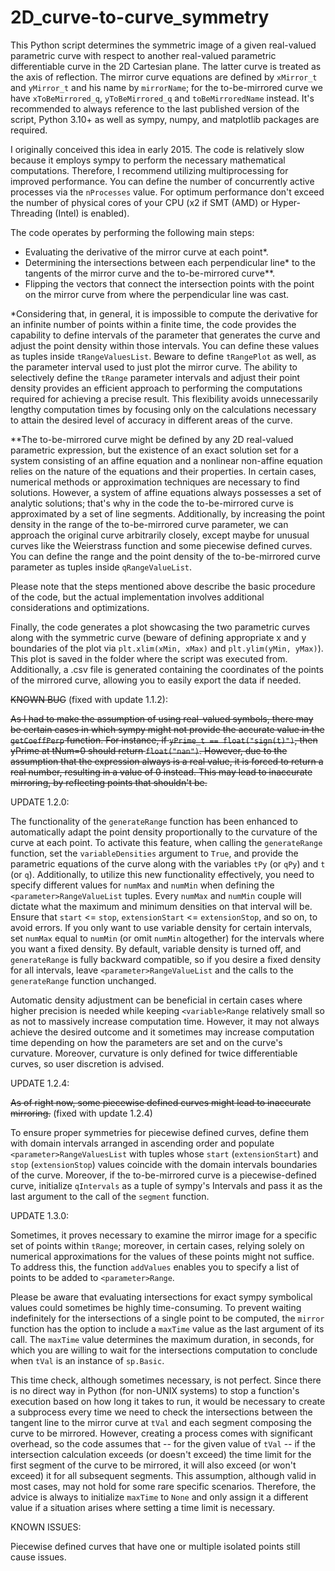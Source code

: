 # 2D_curve-to-curve_symmetry
This Python script determines the symmetric image of a given real-valued parametric curve with respect to another real-valued parametric differentiable curve in the 2D Cartesian plane. The latter curve is treated as the axis of reflection. The mirror curve equations are defined by ```xMirror_t``` and ```yMirror_t``` and his name by ```mirrorName```; for the to-be-mirrored curve we have ```xToBeMirrored_q```, ```yToBeMirrored_q``` and ```toBeMirroredName``` instead. It's recommended to always reference to the last published version of the script, Python 3.10+ as well as sympy, numpy, and matplotlib packages are required.

I originally conceived this idea in early 2015. The code is relatively slow because it employs sympy to perform the necessary mathematical computations. Therefore, I recommend utilizing multiprocessing for improved performance. You can define the number of concurrently active processes via the ```nProcesses``` value. For optimum performance don't exceed the number of physical cores of your CPU (x2 if SMT (AMD) or Hyper-Threading (Intel) is enabled).

The code operates by performing the following main steps:

 - Evaluating the derivative of the mirror curve at each point*.
 - Determining the intersections between each perpendicular line* to the tangents of the mirror curve and the to-be-mirrored curve**.
 - Flipping the vectors that connect the intersection points with the point on the mirror curve from where the perpendicular line was cast.

*Considering that, in general, it is impossible to compute the derivative for an infinite number of points within a finite time, the code provides the capability to define intervals of the parameter that generates the curve and adjust the point density within those intervals. You can define these values as tuples inside ```tRangeValuesList```. Beware to define ```tRangePlot``` as well, as the parameter interval used to just plot the mirror curve. The ability to selectively define the ```tRange``` parameter intervals and adjust their point density provides an efficient approach to performing the computations required for achieving a precise result. This flexibility avoids unnecessarily lengthy computation times by focusing only on the calculations necessary to attain the desired level of accuracy in different areas of the curve.

**The to-be-mirrored curve might be defined by any 2D real-valued parametric expression, but the existence of an exact solution set for a system consisting of an affine equation and a nonlinear non-affine equation relies on the nature of the equations and their properties. In certain cases, numerical methods or approximation techniques are necessary to find solutions. However, a system of affine equations always possesses a set of analytic solutions; that's why in the code the to-be-mirrored curve is approximated by a set of line segments. Additionally, by increasing the point density in the range of the to-be-mirrored curve parameter, we can approach the original curve arbitrarily closely, except maybe for unusual curves like the Weierstrass function and some piecewise defined curves. You can define the range and the point density of the to-be-mirrored curve parameter as tuples inside ```qRangeValueList```.

Please note that the steps mentioned above describe the basic procedure of the code, but the actual implementation involves additional considerations and optimizations.

Finally, the code generates a plot showcasing the two parametric curves along with the symmetric curve (beware of defining appropriate x and y boundaries of the plot via ```plt.xlim(xMin, xMax)``` and ```plt.ylim(yMin, yMax)```). This plot is saved in the folder where the script was executed from. Additionally, a .csv file is generated containing the coordinates of the points of the mirrored curve, allowing you to easily export the data if needed.


~~KNOWN BUG~~ (fixed with update 1.1.2):

~~As I had to make the assumption of using real-valued symbols, there may be certain cases in which sympy might not provide the accurate value in the ```getCoeffPerp``` function. For instance, if ```yPrime_t == float("sign(t)")```, then yPrime at tNum=0 should return ```float("nan")```. However, due to the assumption that the expression always is a real value, it is forced to return a real number, resulting in a value of 0 instead. This may lead to inaccurate mirroring, by reflecting points that shouldn't be.~~

UPDATE 1.2.0:

The functionality of the ```generateRange``` function has been enhanced to automatically adapt the point density proportionally to the curvature of the curve at each point. To activate this feature, when calling the ```generateRange``` function, set the ```variableDensities``` argument to ```True```, and provide the parametric equations of the curve along with the variables ```tPy``` (or ```qPy```) and ```t``` (or ```q```). Additionally, to utilize this new functionality effectively, you need to specify different values for ```numMax``` and ```numMin``` when defining the ```<parameter>RangeValueList``` tuples. Every ```numMax``` and ```numMin``` couple will dictate what the maximum and minimum densities on that interval will be. Ensure that ```start``` <= ```stop```, ```extensionStart``` <= ```extensionStop```, and so on, to avoid errors. If you only want to use variable density for certain intervals, set ```numMax``` equal to ```numMin``` (or omit ```numMin``` altogether) for the intervals where you want a fixed density. By default, variable density is turned off, and ```generateRange``` is fully backward compatible, so if you desire a fixed density for all intervals, leave ```<parameter>RangeValueList``` and the calls to the ```generateRange``` function unchanged.

Automatic density adjustment can be beneficial in certain cases where higher precision is needed while keeping ```<variable>Range``` relatively small so as not to massively increase computation time. However, it may not always achieve the desired outcome and it sometimes may increase computation time depending on how the parameters are set and on the curve's curvature. Moreover, curvature is only defined for twice differentiable curves, so user discretion is advised.


UPDATE 1.2.4:

~~As of right now, some piecewise defined curves might lead to inaccurate mirroring.~~ (fixed with update 1.2.4)

To ensure proper symmetries for piecewise defined curves, define them with domain intervals arranged in ascending order and populate ```<parameter>RangeValuesList``` with tuples whose ```start``` (```extensionStart```) and ```stop``` (```extensionStop```) values coincide with the domain intervals boundaries of the curve. Moreover, if the to-be-mirrored curve is a piecewise-defined curve, initialize ```qIntervals``` as a tuple of sympy's Intervals and pass it as the last argument to the call of the ```segment``` function.

UPDATE 1.3.0:

Sometimes, it proves necessary to examine the mirror image for a specific set of points within ```tRange```; moreover, in certain cases, relying solely on numerical approximations for the values of these points might not suffice. To address this, the function ```addValues``` enables you to specify a list of points to be added to ```<parameter>Range```.

Please be aware that evaluating intersections for exact sympy symbolical values could sometimes be highly time-consuming. To prevent waiting indefinitely for the intersections of a single point to be computed, the ```mirror``` function has the option to include a ```maxTime``` value as the last argument of its call. The ```maxTime``` value determines the maximum duration, in seconds, for which you are willing to wait for the intersections computation to conclude when ```tVal``` is an instance of ```sp.Basic```.

This time check, although sometimes necessary, is not perfect. Since there is no direct way in Python (for non-UNIX systems) to stop a function's execution based on how long it takes to run, it would be necessary to create a subprocess every time we need to check the intersections between the tangent line to the mirror curve at ```tVal``` and each segment composing the curve to be mirrored. However, creating a process comes with significant overhead, so the code assumes that -- for the given value of ```tVal``` -- if the intersection calculation exceeds (or doesn't exceed) the time limit for the first segment of the curve to be mirrored, it will also exceed (or won't exceed) it for all subsequent segments. This assumption, although valid in most cases, may not hold for some rare specific scenarios. Therefore, the advice is always to initialize ```maxTime``` to ```None``` and only assign it a different value if a situation arises where setting a time limit is necessary.

KNOWN ISSUES:

Piecewise defined curves that have one or multiple isolated points still cause issues.
